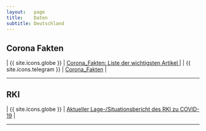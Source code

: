 ```yaml
---
layout:   page
title:    Daten
subtitle: Deutschland
---
```


## Corona Fakten

| {{ site.icons.globe }}    | [Corona_Fakten: Liste der wichtigsten Artikel ](https://telegra.ph/Corona-Fakten-Liste-der-wichtigsten-Artikel-09-08) |
| {{ site.icons.telegram }} | [Corona_Fakten](https://t.me/Corona_Fakten) |

---

## RKI

| {{ site.icons.globe }}    | [Aktueller Lage-/Situationsbericht des RKI zu COVID-19](https://www.rki.de/DE/Content/InfAZ/N/Neuartiges_Coronavirus/Situationsberichte/Gesamt.html) |

---

